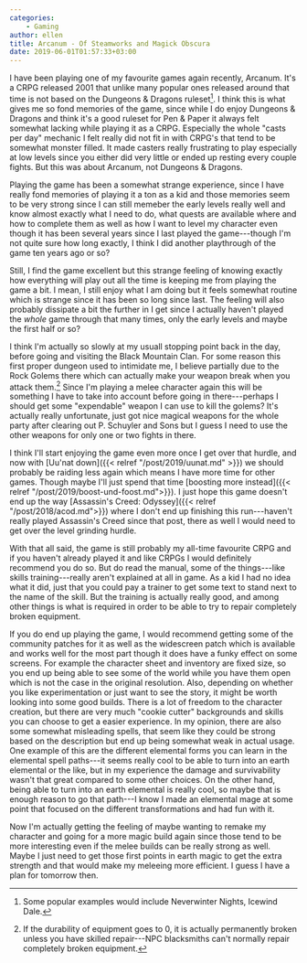 ```yaml
---
categories:
    - Gaming
author: ellen
title: Arcanum - Of Steamworks and Magick Obscura
date: 2019-06-01T01:57:33+03:00
---
```

I have been playing one of my favourite games again recently, Arcanum. It's a CRPG released 2001 that unlike many popular ones released around that time is not based on the Dungeons & Dragons ruleset[^dnd]. I think this is what gives me so fond memories of the game, since while I do enjoy Dungeons & Dragons and think it's a good ruleset for Pen & Paper it always felt somewhat lacking while playing it as a CRPG. Especially the whole "casts per day" mechanic I felt really did not fit in with CRPG's that tend to be somewhat monster filled. It made casters really frustrating to play especially at low levels since you either did very little or ended up resting every couple fights. But this was about Arcanum, not Dungeons & Dragons. 

Playing the game has been a somewhat strange experience, since I have really fond memories of playing it a ton as a kid and those memories seem to be very strong since I can still memeber the early levels really well and know almost exactly what I need to do, what quests are available where and how to complete them as well as how I want to level my character even though it has been several years since I last played the game---though I'm not quite sure how long exactly, I think I did another playthrough of the game ten years ago or so?
<!--more-->

Still, I find the game excellent but this strange feeling of knowing exactly how everything will play out all the time is keeping me from playing the game a bit. I mean, I still enjoy what I am doing but it feels somewhat routine which is strange since it has been so long since last. The feeling will also probably dissipate a bit the further in I get since I actually haven't played the *whole* game through that many times, only the early levels and maybe the first half or so?

I think I'm actually so slowly at my usuall stopping point back in the day, before going and visiting the Black Mountain Clan. For some reason this first proper dungeon used to intimidate me, I believe partially due to the Rock Golems there which can actually make your weapon break when you attack them.[^durability] Since I'm playing a melee character again this will be something I have to take into account before going in there---perhaps I should get some "expendable" weapon I can use to kill the golems? It's actually really unfortunate, just got nice magical weapons for the whole party after clearing out P. Schuyler and Sons but I guess I need to use the other weapons for only one or two fights in there.

I think I'll start enjoying the game even more once I get over that hurdle, and now with [Uu'nat down]({{< relref "/post/2019/uunat.md" >}}) we should probably be raiding less again which means I have more time for other games. Though maybe I'll just spend that time [boosting more instead]({{< relref "/post/2019/boost-und-foost.md">}}). I just hope this game doesn't end up the way [Assassin's Creed: Odyssey]({{< relref "/post/2018/acod.md">}}) where I don't end up finishing this run---haven't really played Assassin's Creed since that post, there as well I would need to get over the level grinding hurdle.

With that all said, the game is still probably my all-time favourite CRPG and if you haven't already played it and like CRPGs I would definitely recommend you do so. But do read the manual, some of the things---like skills training---really aren't explained at all in game. As a kid I had no idea what it did, just that you could pay a trainer to get some text to stand next to the name of the skill. But the training is actually really good, and among other things is what is required in order to be able to try to repair completely broken equipment.

If you do end up playing the game, I would recommend getting some of the community patches for it as well as the widescreen patch which is available and works well for the most part though it does have a funky effect on some screens. For example the character sheet and inventory are fixed size, so you end up being able to see some of the world while you have them open which is not the case in the original resolution. Also, depending on whether you like experimentation or just want to see the story, it might be worth looking into some good builds. There is a lot of freedom to the character creation, but there are very much "cookie cutter" backgrounds and skills you can choose to get a easier experience. In my opinion, there are also some somewhat misleading spells, that seem like they could be strong based on the description but end up being somewhat weak in actual usage. One example of this are the different elemental forms you can learn in the elemental spell paths---it seems really cool to be able to turn into an earth elemental or the like, but in my experience the damage and survivability wasn't that great compared to some other choices. On the other hand, being able to turn into an earth elemental is really cool, so maybe that is enough reason to go that path---I know I made an elemental mage at some point that focused on the different transformations and had fun with it.

Now I'm actually getting the feeling of maybe wanting to remake my character and going for a more magic build again since those tend to be more interesting even if the melee builds can be really strong as well. Maybe I just need to get those first points in earth magic to get the extra strength and that would make my meleeing more efficient. I guess I have a plan for tomorrow then.



[^dnd]: Some popular examples would include Neverwinter Nights, Icewind Dale.
[^durability]: If the durability of equipment goes to 0, it is actually permanently broken unless you have skilled repair---NPC blacksmiths can't normally repair completely broken equipment.